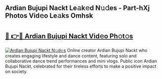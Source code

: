 ## Ardian Bujupi Nackt Le𝚊k𝚎d N𝚞𝚍es - Part-hXj Photos Vid𝚎o Le𝚊ks Omhsk

# <h2><a href="http://fb9cng.evod.top/?m=Ardian+Bujupi+Nackt">🔗 👉🔴 Ardian Bujupi Nackt Vid𝚎o Ph𝚘t𝚘s</a></h2>

[![Ardian Bujupi Nackt N𝚞d𝚎s](https://i.imgur.com/8V9OHl7.gif)](http://fb9cng.evod.top/?m=Ardian+Bujupi+Nackt)
Online creator Ardian Bujupi Nackt who creates engaging lifestyle and dance content, featuring solo and collaborative dance trend performances and mini vlogs. Public icon Ardian Bujupi Nackt, celebrated for their tireless efforts to make a positive impact on society. 
